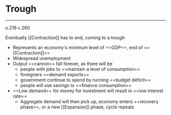 # Trough
---
o.218 c.260

Eventually [[Contraction]] has to end, coming to a trough
- Represents an economy's minimum level of ==GDP==, end of ==[[Contraction]]==
- Widespread unemployment
- Output ==cannot== fall forever, as there will be 
	- people with jobs to ==maintain a level of consumption==
	- foreigners ==demand exports==
	- government continue to spend by running ==budget deficit==
	- people will use savings to ==finance consumption==
- ==Low demand== for money for investment will result in ==low interest rate==
	- Aggregate demand will then pick up, economy enters ==recovery phase==, or a new [[Expansion]] phase, cycle repeats
